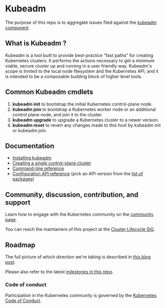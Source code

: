 # Kubeadm

The purpose of this repo is to aggregate issues filed against the [kubeadm component](https://github.com/kubernetes/kubernetes/tree/master/cmd/kubeadm).

## What is Kubeadm ?
Kubeadm is a tool built to provide best-practice "fast paths" for creating Kubernetes clusters.
It performs the actions necessary to get a minimum viable, secure cluster up and running in a user friendly way.
Kubeadm's scope is limited to the local node filesystem and the Kubernetes API, and it is intended to be a composable building block of higher level tools. 


## Common Kubeadm cmdlets 
1. **kubeadm init** to bootstrap the initial Kubernetes control-plane node.
1. **kubeadm join** to bootstrap a Kubernetes worker node or an additional control plane node, and join it to the cluster.
1. **kubeadm upgrade** to upgrade a Kubernetes cluster to a newer version.
1. **kubeadm reset** to revert any changes made to this host by kubeadm init or kubeadm join.

## Documentation

- [Installing kubeadm](https://kubernetes.io/docs/setup/production-environment/tools/kubeadm/install-kubeadm/)
- [Creating a single control-plane cluster](https://kubernetes.io/docs/setup/production-environment/tools/kubeadm/create-cluster-kubeadm/)
- [Command-line reference](https://kubernetes.io/docs/reference/setup-tools/kubeadm/kubeadm/)
- [Configuration API reference](https://godoc.org/k8s.io/kubernetes/cmd/kubeadm/app/apis/kubeadm) (pick an API version from the [list of packages](https://godoc.org/k8s.io/kubernetes/cmd/kubeadm/app/apis/kubeadm#pkg-subdirectories))

## Community, discussion, contribution, and support

Learn how to engage with the Kubernetes community on the [community page](https://kubernetes.io/community/).

You can reach the maintainers of this project at the [Cluster Lifecycle SIG](https://github.com/kubernetes/community/tree/master/sig-cluster-lifecycle#cluster-lifecycle-sig).

## Roadmap

The full picture of which direction we're taking is described in [this blog post](https://kubernetes.io/blog/2017/01/stronger-foundation-for-creating-and-managing-kubernetes-clusters/).

Please also refer to the latest [milestones in this repo](https://github.com/kubernetes/kubeadm/milestones).

### Code of conduct

Participation in the Kubernetes community is governed by the [Kubernetes Code of Conduct](code-of-conduct.md).
